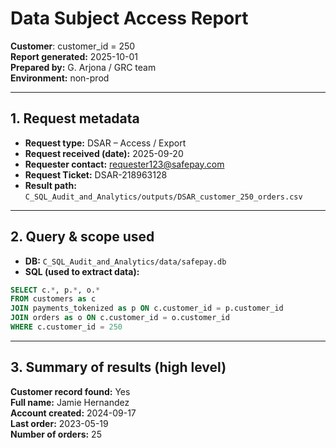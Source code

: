 # Data Subject Access Report
**Customer**: customer_id = 250  
**Report generated:** 2025-10-01  
**Prepared by:** G. Arjona / GRC team    
**Environment:** non-prod

---

## 1. Request metadata
- **Request type:** DSAR – Access / Export
- **Request received (date):** 2025-09-20 
- **Requester contact:** requester123@safepay.com 
- **Request Ticket:** DSAR-218963128
- **Result path:** `C_SQL_Audit_and_Analytics/outputs/DSAR_customer_250_orders.csv` 

---

## 2. Query & scope used
- **DB:** `C_SQL_Audit_and_Analytics/data/safepay.db` 
- **SQL (used to extract data):**
```sql
SELECT c.*, p.*, o.* 
FROM customers as c
JOIN payments_tokenized as p ON c.customer_id = p.customer_id
JOIN orders as o ON c.customer_id = o.customer_id
WHERE c.customer_id = 250
```
---

## 3. Summary of results (high level)

**Customer record found:** Yes    
**Full name:** Jamie Hernandez     
**Account created:** 2024-09-17     
**Last order:** 2023-05-19    
**Number of orders:** 25      

